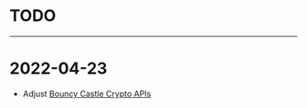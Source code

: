 # TODO

---

# 2022-04-23
- Adjust [Bouncy Castle Crypto APIs](https://www.bouncycastle.org/java.html)
